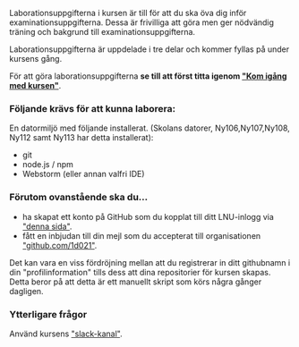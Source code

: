 Laborationsuppgifterna i kursen är till för att du ska öva dig inför examinationsuppgifterna. Dessa är frivilliga att göra men ger nödvändig träning och bakgrund till examinationsuppgifterna.

Laborationsuppgifterna är uppdelade i tre delar och kommer fyllas på under kursens gång.

För att göra laborationsuppgifterna **se till att först titta igenom ["Kom igång med kursen"](http://coursepress.lnu.se/kurs/grundlaggande-programmering/kom-igang-med-kursen/)**. 

### Följande krävs för att kunna laborera:
En datormiljö med följande installerat. (Skolans datorer, Ny106,Ny107,Ny108, Ny112 samt Ny113 har detta installerat):
* git
* node.js / npm
* Webstorm (eller annan valfri IDE)

### Förutom ovanstående ska du...
* ha skapat ett konto på GitHub som du kopplat till ditt LNU-inlogg via ["denna sida"](https://coursepress.lnu.se/kurs/grundlaggande-programmering/profilinformation/).
* fått en inbjudan till din mejl som du accepterat till organisationen ["github.com/1d021"](https://github.com/1dv021).

Det kan vara en viss fördröjning mellan att du registrerar in ditt githubnamn i din "profilinformation" tills dess att dina repositorier för kursen skapas. Detta beror på att detta är ett manuellt skript som körs några gånger dagligen.

### Ytterligare frågor
Använd kursens ["slack-kanal"](https://coursepress.slack.com/messages/1dv021-grundprog/details/).

